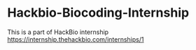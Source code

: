 # Hackbio-Biocoding-Internship

This is a part of HackBio internship
https://internship.thehackbio.com/internships/1
